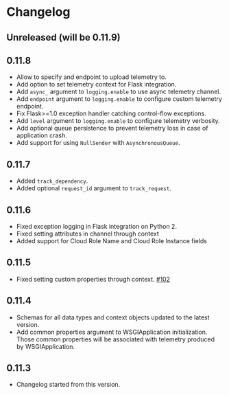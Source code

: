 # Changelog

## Unreleased (will be 0.11.9)

## 0.11.8

- Allow to specify and endpoint to upload telemetry to.
- Add option to set telemetry context for Flask integration.
- Add `async_` argument to `logging.enable` to use async telemetry channel.
- Add `endpoint` argument to `logging.enable` to configure custom telemetry endpoint.
- Fix Flask>=1.0 exception handler catching control-flow exceptions.
- Add `level` argument to `logging.enable` to configure telemetry verbosity.
- Add optional queue persistence to prevent telemetry loss in case of application crash.
- Add support for using `NullSender` with `AsynchronousQueue`.

## 0.11.7

- Added `track_dependency`.
- Added optional `request_id` argument to `track_request`.

## 0.11.6

- Fixed exception logging in Flask integration on Python 2.
- Fixed setting attributes in channel through context
- Added support for Cloud Role Name and Cloud Role Instance fields 

## 0.11.5

- Fixed setting custom properties through context. [#102](https://github.com/Microsoft/ApplicationInsights-Python/pull/102)

## 0.11.4

- Schemas for all data types and context objects updated to the latest version.
- Add common properties argument to WSGIApplication initialization. Those common properties will be associated with telemetry produced by WSGIApplication.

## 0.11.3

- Changelog started from this version.
